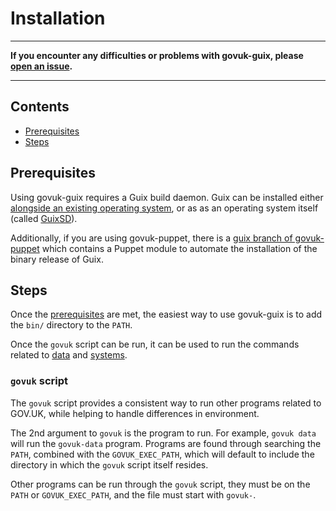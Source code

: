 # Installation

***
__If you encounter any difficulties or problems with govuk-guix, please [open an issue][open-an-issue].__
***

[open-an-issue]: https://github.com/alphagov/govuk-guix/issues

## Contents

 - [Prerequisites](#prerequisites)
 - [Steps](#steps)

## Prerequisites

Using govuk-guix requires a Guix build daemon. Guix can be installed
either [alongside an existing operating system][guix-installation], or
as as an operating system itself (called [GuixSD][guixsd]).

Additionally, if you are using govuk-puppet, there is a
[guix branch of govuk-puppet][govuk-puppet-guix] which contains a
Puppet module to automate the installation of the binary release of
Guix.

[guix-installation]: https://www.gnu.org/software/guix/manual/html_node/Installation.html#Installation
[guixsd]: https://www.gnu.org/software/guix/manual/html_node/GNU-Distribution.html
[govuk-puppet-guix]: https://github.com/alphagov/govuk-puppet/tree/guix

## Steps

Once the [prerequisites](#prerequisites) are met, the easiest way to
use govuk-guix is to add the `bin/` directory to the `PATH`.

Once the `govuk` script can be run, it can be used to run the commands
related to [data][local-data] and [systems][local-development].

[local-data]: local-data.md
[local-development]: local-development.md

### `govuk` script

The `govuk` script provides a consistent way to run other programs
related to GOV.UK, while helping to handle differences in environment.

The 2nd argument to `govuk` is the program to run. For example, `govuk
data` will run the `govuk-data` program. Programs are found through
searching the `PATH`, combined with the `GOVUK_EXEC_PATH`, which will
default to include the directory in which the `govuk` script itself
resides.

Other programs can be run through the `govuk` script, they must be on
the `PATH` or `GOVUK_EXEC_PATH`, and the file must start with
`govuk-`.

